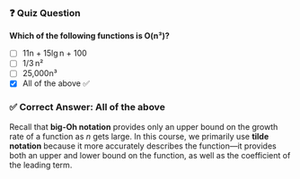 ### ❓ Quiz Question

**Which of the following functions is O(n³)?**

- [ ] 11n + 15lg n + 100  
- [ ] 1/3 n²  
- [ ] 25,000n³  
- [x] All of the above ✅  

### ✅ Correct Answer: All of the above

Recall that **big-Oh notation** provides only an upper bound on the growth rate of a function as _n_ gets large. In this course, we primarily use **tilde notation** because it more accurately describes the function—it provides both an upper and lower bound on the function, as well as the coefficient of the leading term.
